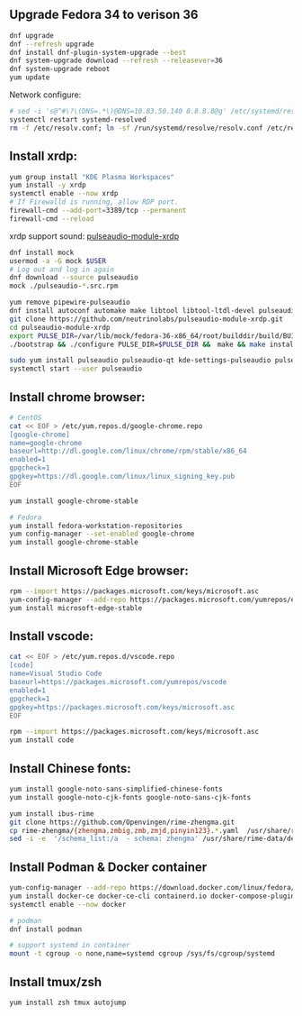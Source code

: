 ## Upgrade Fedora 34 to verison 36

```bash
dnf upgrade
dnf --refresh upgrade
dnf install dnf-plugin-system-upgrade --best
dnf system-upgrade download --refresh --releasever=36
dnf system-upgrade reboot
yum update
```

Network configure:

```bash
# sed -i 's@^#\?\(DNS=.*\)@DNS=10.83.50.140 8.8.8.8@g' /etc/systemd/resolved.conf
systemctl restart systemd-resolved
rm -f /etc/resolv.conf; ln -sf /run/systemd/resolve/resolv.conf /etc/resolv.conf
```

## Install xrdp:

```bash
yum group install "KDE Plasma Workspaces"
yum install -y xrdp
systemctl enable --now xrdp
# If Firewalld is running, allow RDP port.
firewall-cmd --add-port=3389/tcp --permanent
firewall-cmd --reload
```
xrdp support sound: [pulseaudio-module-xrdp](https://github.com/neutrinolabs/pulseaudio-module-xrdp/wiki/Build-on-Fedora)

```bash
dnf install mock
usermod -a -G mock $USER
# Log out and log in again
dnf download --source pulseaudio
mock ./pulseaudio-*.src.rpm

yum remove pipewire-pulseaudio
dnf install autoconf automake make libtool libtool-ltdl-devel pulseaudio-libs-devel git
git clone https://github.com/neutrinolabs/pulseaudio-module-xrdp.git
cd pulseaudio-module-xrdp
export PULSE_DIR=/var/lib/mock/fedora-36-x86_64/root/builddir/build/BUILD/pulseaudio-15.0
./bootstrap && ./configure PULSE_DIR=$PULSE_DIR &&　make && make install
```

```bash
sudo yum install pulseaudio pulseaudio-qt kde-settings-pulseaudio pulseaudio-module-x11 alsa-plugins-pulseaudio
systemctl start --user pulseaudio
```

## Install chrome browser:

```bash
# CentOS
cat << EOF > /etc/yum.repos.d/google-chrome.repo
[google-chrome]
name=google-chrome
baseurl=http://dl.google.com/linux/chrome/rpm/stable/x86_64
enabled=1
gpgcheck=1
gpgkey=https://dl.google.com/linux/linux_signing_key.pub
EOF

yum install google-chrome-stable

# Fedora
yum install fedora-workstation-repositories
yum config-manager --set-enabled google-chrome
yum install google-chrome-stable
```

## Install Microsoft Edge browser:

```bash
rpm --import https://packages.microsoft.com/keys/microsoft.asc
yum-config-manager --add-repo https://packages.microsoft.com/yumrepos/edge
yum install microsoft-edge-stable
```

## Install vscode:

```bash
cat << EOF > /etc/yum.repos.d/vscode.repo
[code]
name=Visual Studio Code
baseurl=https://packages.microsoft.com/yumrepos/vscode
enabled=1
gpgcheck=1
gpgkey=https://packages.microsoft.com/keys/microsoft.asc
EOF

rpm --import https://packages.microsoft.com/keys/microsoft.asc
yum install code
```

## Install Chinese fonts:

```bash
yum install google-noto-sans-simplified-chinese-fonts
yum install google-noto-cjk-fonts google-noto-sans-cjk-fonts

yum install ibus-rime
git clone https://github.com/Openvingen/rime-zhengma.git
cp rime-zhengma/{zhengma,zmbig,zmb,zmjd,pinyin123}.*.yaml  /usr/share/rime-data
sed -i -e  '/schema_list:/a  - schema: zhengma' /usr/share/rime-data/default.yaml
```

## Install Podman & Docker container

```bash
yum-config-manager --add-repo https://download.docker.com/linux/fedora/docker-ce.repo
yum install docker-ce docker-ce-cli containerd.io docker-compose-plugin
systemctl enable --now docker

# podman
dnf install podman

# support systemd in container
mount -t cgroup -o none,name=systemd cgroup /sys/fs/cgroup/systemd
```

## Install tmux/zsh

```bash
yum install zsh tmux autojump
```
